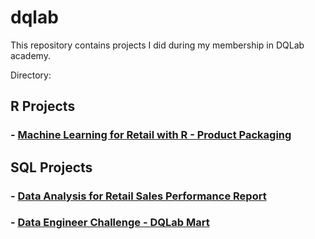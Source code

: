 # dqlab
This repository contains projects I did during my membership in DQLab academy.

Directory:

## R Projects
### - <a href="https://github.com/imfdlh/dqlab/blob/master/product-packaging-with-r/Project%20Machine%20Learning%20for%20Retail%20with%20R%20-%20Product%20Packaging.ipynb"> Machine Learning for Retail with R - Product Packaging </a>

## SQL Projects
### - <a href="https://github.com/imfdlh/dqlab/blob/master/data-analysis-for-retail-sales-performance/dqlab_sales_performance_report.sql"> Data Analysis for Retail Sales Performance Report </a>
### - <a href="https://github.com/imfdlh/dqlab/blob/master/data-engineer-challenge-with-SQL/Data%20Engineer%20Challenge%20with%20SQL.ipynb">Data Engineer Challenge - DQLab Mart </a>
